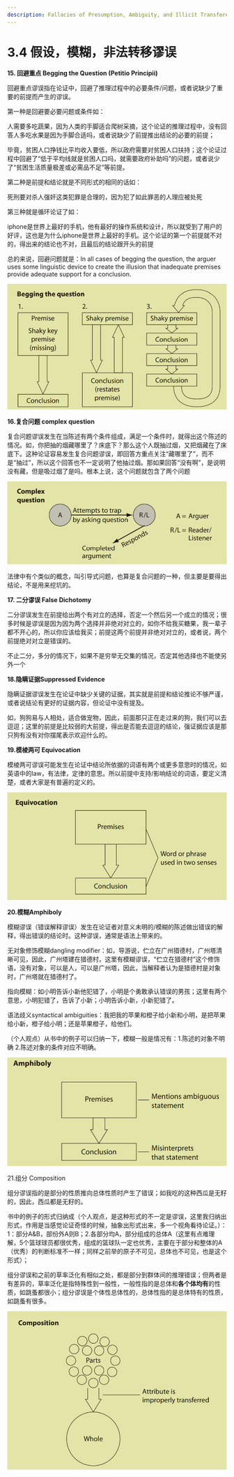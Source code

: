 ```yaml
---
description: Fallacies of Presumption, Ambiguity, and Illicit Transference
---
```


# 3.4 假设，模糊，非法转移谬误

**15. 回避重点 Begging the Question (Petitio Principii)**

回避重点谬误指在论证中，回避了推理过程中的必要条件/问题，或者说缺少了重要的前提而产生的谬误。

第一种是回避要必要问题或条件如：

人需要多吃蔬果，因为人类的手脚适合爬树采摘，这个论证的推理过程中，没有回答人多吃水果是因为手脚合适吗，或者说缺少了前提推出结论的必要的前提；

毕竟，贫困人口挣钱比平均收入要低，所以政府需要对贫困人口扶持；这个论证过程中回避了“低于平均线就是贫困人口吗，就需要政府补助吗”的问题，或者说少了“贫困生活质量极差或必需品不足”等前提。

第二种是前提和结论就是不同形式的相同的话如：

死刑要对杀人强奸这类犯罪是合理的，因为犯了如此罪恶的人理应被处死

第三种就是循环论证了如：

iphone是世界上最好的手机，他有最好的操作系统和设计，所以就受到了用户的好评，这也是为什么iphone是世界上最好的手机。这个论证的第一个前提就不对的，得出来的结论也不对，且最后的结论跟开头的前提

总的来说，回避问题就是：In all cases of begging the question, the arguer uses some linguistic device to create the illusion that inadequate premises provide adequate support for a conclusion.

![](<../.gitbook/assets/image (1).png>)

**16.复合问题 complex question**

复合问题谬误发生在当陈述有两个条件组成，满足一个条件时，就得出这个陈述的情况。如，你把抽的烟藏哪里了？床底下？那么这个人既抽过烟，又把烟藏在了床底下。这种论证容易发生复合问题谬误，即回答方重点关注“藏哪里了”，而不是“抽过”，所以这个回答也不一定说明了他抽过烟。那如果回答“没有啊”，是说明没有藏，但是吸过烟了是吗。根本上说，这个问题就包含了两个问题

![](<../.gitbook/assets/image (10) (1).png>)

法律中有个类似的概念，叫引导式问题，也算是复合问题的一种，但主要是要得出结论，不是用来挖坑的。

**17. 二分谬误 False Dichotomy**

二分谬误发生在前提给出两个有对立的选择，否定一个然后另一个成立的情况；很多时候是谬误是因为因为两个选择并非绝对对立的，如你不给我买糖果，我一辈子都不开心的，所以你应该给我买；前提这两个前提并非绝对对立的，或者说，两个前提绝对对立是错误的。

不止二分，多分的情况下，如果不是穷举无交集的情况，否定其他选择也不能使另外一个

**18.隐瞒证据Suppressed Evidence**

隐瞒证据谬误发生在论证中缺少关键的证据，其实就是前提和结论推论不够严谨，或者说结论有更好的证据内容，但论证中没有提及。

如，狗狗易与人相处，适合做宠物，因此，前面那只正在走过来的狗，我们可以去逗逗；这里的前提是比较弱的大前提，得出是否能去逗逗的结论，强证据应该是那只狗有没有对你摆尾表示欢迎什么的。

**19.模棱两可 Equivocation**

模棱两可谬误可能发生在论证中结论所依据的词语有两个或更多意思时的情况，如英语中的law，有法律，定律的意思。所以前提中支持/影响结论的词语，要定义清楚，或者大家是有普遍的定义的。

![](<../.gitbook/assets/image (11).png>)

**20.模糊Amphiboly**

模糊谬误（错误解释谬误）发生在论证者对意义未明的/模糊的陈述做出错误的解释，得出错误的结论时。这种谬误，通常是语法上带来的。

无对象修饰模糊dangling modifier：如，导游说，伫立在广州猎德村，广州塔清晰可见，因此，广州塔建在猎德村，这里有模糊谬误，“伫立在猎德村”这个修饰语，没有对象，可以是人，可以是广州塔，因此，当解释者认为是猎德村是对象时，广州塔就在猎德村了。

指向模糊：如小明告诉小新他犯错了，小明是个勇敢承认错误的男孩；这里有两个意思，小明犯错了，告诉了小新；小明告诉小新，小新犯错了。

语法歧义syntactical ambiguities：我把我的苹果和橙子给小新和小明，是把苹果给小新，橙子给小明；还是苹果橙子，给他们。

（个人观点）从书中的例子可以归纳一下，模糊一般是情况有：1.陈述的对象不明确 2.陈述对象的条件对应不明确。

![](<../.gitbook/assets/image (7).png>)

21.组分 Composition

组分谬误指的是部分的性质推向总体性质时产生了错误；如我吃的这种西瓜是无籽的，因此，西瓜都是无籽的。

书中的例子的形式归纳成（个人观点，是这种形式的不一定是谬误，这里我归纳出形式，作用是当感觉论证奇怪的时候，抽象出形式出来，多一个视角看待论证。）：1：部分A\&B，部份外A则B；2.各部分均A，部分组成的总体A（这里有点难理解，5个篮球球员都很优秀，组成的篮球队一定也优秀，主要在于部分和整体的A（优秀）的判断标准不一样；同样之前举的原子不可见，总体也不可见，也是这个形式）；

组分谬误和之前的草率泛化有相似之处，都是部分到群体间的推理错误；但两者是有差异的，草率泛化是指特殊性到一般性，一般性指的是总体和**各个体均有**的性质，如跳蚤都很小；组分谬误是个体性总体性的，总体性指的是总体特有的性质，如跳蚤有很多。

![](<../.gitbook/assets/image (12).png>)





